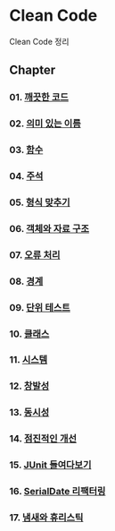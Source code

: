 Clean Code
===========

Clean Code 정리<br>

## Chapter
### 01. [깨끗한 코드](https://github.com/KangJiJi/Study/tree/master/Book/CleanCode/chapter01)
### 02. [의미 있는 이름](https://github.com/KangJiJi/Study/tree/master/Book/CleanCode/chapter02)
### 03. [함수](https://github.com/KangJiJi/Study/tree/master/Book/CleanCode/chapter03)
### 04. [주석](https://github.com/KangJiJi/Study/tree/master/Book/CleanCode/chapter04)
### 05. [형식 맞추기](https://github.com/KangJiJi/Study/tree/master/Book/CleanCode/chapter05)
### 06. [객체와 자료 구조](https://github.com/KangJiJi/Study/tree/master/Book/CleanCode/chapter06)
### 07. [오류 처리](https://github.com/KangJiJi/Study/tree/master/Book/CleanCode/chapter07)
### 08. [경계](https://github.com/KangJiJi/Study/tree/master/Book/CleanCode/chapter08)
### 09. [단위 테스트](https://github.com/KangJiJi/Study/tree/master/Book/CleanCode/chapter09)
### 10. [클래스](https://github.com/KangJiJi/Study/tree/master/Book/CleanCode/chapter10)
### 11. [시스템](https://github.com/KangJiJi/Study/tree/master/Book/CleanCode/chapter11)
### 12. [창발성](https://github.com/KangJiJi/Study/tree/master/Book/CleanCode/chapter12)
### 13. [동시성](https://github.com/KangJiJi/Study/tree/master/Book/CleanCode/chapter13)
### 14. [점진적인 개선](https://github.com/KangJiJi/Study/tree/master/Book/CleanCode/chapter14)
### 15. [JUnit 들여다보기](https://github.com/KangJiJi/Study/tree/master/Book/CleanCode/chapter15)
### 16. [SerialDate 리팩터링](https://github.com/KangJiJi/Study/tree/master/Book/CleanCode/chapter16)
### 17. [냄새와 휴리스틱](https://github.com/KangJiJi/Study/tree/master/Book/CleanCode/chapter17)